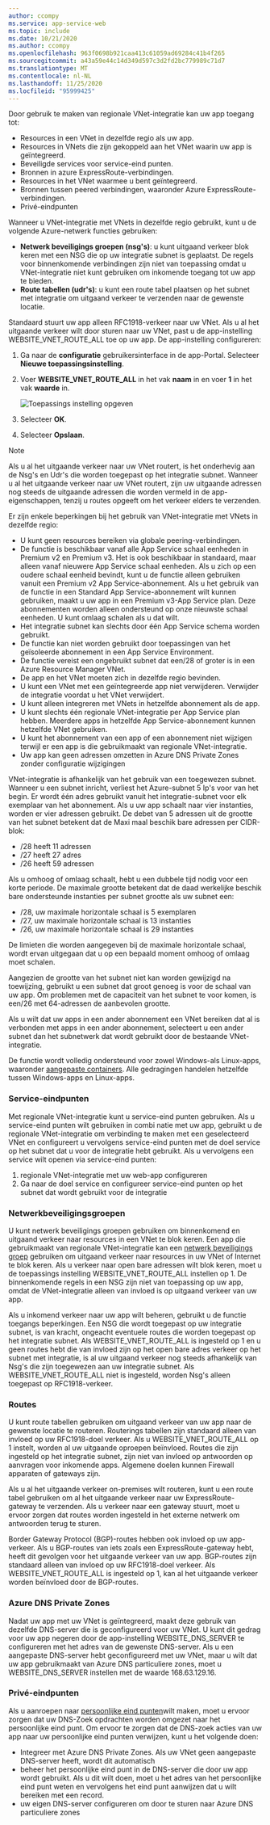 ```yaml
---
author: ccompy
ms.service: app-service-web
ms.topic: include
ms.date: 10/21/2020
ms.author: ccompy
ms.openlocfilehash: 963f0698b921caa413c61059ad69284c41b4f265
ms.sourcegitcommit: a43a59e44c14d349d597c3d2fd2bc779989c71d7
ms.translationtype: MT
ms.contentlocale: nl-NL
ms.lasthandoff: 11/25/2020
ms.locfileid: "95999425"
---
```

Door gebruik te maken van regionale VNet-integratie kan uw app toegang tot:

* Resources in een VNet in dezelfde regio als uw app.
* Resources in VNets die zijn gekoppeld aan het VNet waarin uw app is geïntegreerd.
* Beveiligde services voor service-eind punten.
* Bronnen in azure ExpressRoute-verbindingen.
* Resources in het VNet waarmee u bent geïntegreerd.
* Bronnen tussen peered verbindingen, waaronder Azure ExpressRoute-verbindingen.
* Privé-eindpunten 

Wanneer u VNet-integratie met VNets in dezelfde regio gebruikt, kunt u de volgende Azure-netwerk functies gebruiken:

* **Netwerk beveiligings groepen (nsg's)**: u kunt uitgaand verkeer blok keren met een NSG die op uw integratie subnet is geplaatst. De regels voor binnenkomende verbindingen zijn niet van toepassing omdat u VNet-integratie niet kunt gebruiken om inkomende toegang tot uw app te bieden.
* **Route tabellen (udr's)**: u kunt een route tabel plaatsen op het subnet met integratie om uitgaand verkeer te verzenden naar de gewenste locatie.

Standaard stuurt uw app alleen RFC1918-verkeer naar uw VNet. Als u al het uitgaande verkeer wilt door sturen naar uw VNet, past u de app-instelling WEBSITE_VNET_ROUTE_ALL toe op uw app. De app-instelling configureren:

1. Ga naar de **configuratie** gebruikersinterface in de app-Portal. Selecteer **Nieuwe toepassingsinstelling**.
1. Voer **WEBSITE_VNET_ROUTE_ALL** in het vak **naam** in en voer **1** in het vak **waarde** in.

   ![Toepassings instelling opgeven][4]

1. Selecteer **OK**.
1. Selecteer **Opslaan**.

> [!NOTE]
> Als u al het uitgaande verkeer naar uw VNet routert, is het onderhevig aan de Nsg's en Udr's die worden toegepast op het integratie subnet. Wanneer u al het uitgaande verkeer naar uw VNet routert, zijn uw uitgaande adressen nog steeds de uitgaande adressen die worden vermeld in de app-eigenschappen, tenzij u routes opgeeft om het verkeer elders te verzenden.

Er zijn enkele beperkingen bij het gebruik van VNet-integratie met VNets in dezelfde regio:

* U kunt geen resources bereiken via globale peering-verbindingen.
* De functie is beschikbaar vanaf alle App Service schaal eenheden in Premium v2 en Premium v3. Het is ook beschikbaar in standaard, maar alleen vanaf nieuwere App Service schaal eenheden. Als u zich op een oudere schaal eenheid bevindt, kunt u de functie alleen gebruiken vanuit een Premium v2 App Service-abonnement. Als u het gebruik van de functie in een Standard App Service-abonnement wilt kunnen gebruiken, maakt u uw app in een Premium v3-App Service plan. Deze abonnementen worden alleen ondersteund op onze nieuwste schaal eenheden. U kunt omlaag schalen als u dat wilt.  
* Het integratie subnet kan slechts door één App Service schema worden gebruikt.
* De functie kan niet worden gebruikt door toepassingen van het geïsoleerde abonnement in een App Service Environment.
* De functie vereist een ongebruikt subnet dat een/28 of groter is in een Azure Resource Manager VNet.
* De app en het VNet moeten zich in dezelfde regio bevinden.
* U kunt een VNet met een geïntegreerde app niet verwijderen. Verwijder de integratie voordat u het VNet verwijdert.
* U kunt alleen integreren met VNets in hetzelfde abonnement als de app.
* U kunt slechts één regionale VNet-integratie per App Service plan hebben. Meerdere apps in hetzelfde App Service-abonnement kunnen hetzelfde VNet gebruiken.
* U kunt het abonnement van een app of een abonnement niet wijzigen terwijl er een app is die gebruikmaakt van regionale VNet-integratie.
* Uw app kan geen adressen omzetten in Azure DNS Private Zones zonder configuratie wijzigingen

VNet-integratie is afhankelijk van het gebruik van een toegewezen subnet.  Wanneer u een subnet inricht, verliest het Azure-subnet 5 Ip's voor van het begin. Er wordt één adres gebruikt vanuit het integratie-subnet voor elk exemplaar van het abonnement. Als u uw app schaalt naar vier instanties, worden er vier adressen gebruikt. De debet van 5 adressen uit de grootte van het subnet betekent dat de Maxi maal beschik bare adressen per CIDR-blok:

- /28 heeft 11 adressen
- /27 heeft 27 adres
- /26 heeft 59 adressen

Als u omhoog of omlaag schaalt, hebt u een dubbele tijd nodig voor een korte periode. De maximale grootte betekent dat de daad werkelijke beschik bare ondersteunde instanties per subnet grootte als uw subnet een:

- /28, uw maximale horizontale schaal is 5 exemplaren
- /27, uw maximale horizontale schaal is 13 instanties
- /26, uw maximale horizontale schaal is 29 instanties

De limieten die worden aangegeven bij de maximale horizontale schaal, wordt ervan uitgegaan dat u op een bepaald moment omhoog of omlaag moet schalen. 

Aangezien de grootte van het subnet niet kan worden gewijzigd na toewijzing, gebruikt u een subnet dat groot genoeg is voor de schaal van uw app. Om problemen met de capaciteit van het subnet te voor komen, is een/26 met 64-adressen de aanbevolen grootte.  

Als u wilt dat uw apps in een ander abonnement een VNet bereiken dat al is verbonden met apps in een ander abonnement, selecteert u een ander subnet dan het subnetwerk dat wordt gebruikt door de bestaande VNet-integratie.

De functie wordt volledig ondersteund voor zowel Windows-als Linux-apps, waaronder [aangepaste containers](../articles/app-service/quickstart-custom-container.md). Alle gedragingen handelen hetzelfde tussen Windows-apps en Linux-apps.

### <a name="service-endpoints"></a>Service-eindpunten

Met regionale VNet-integratie kunt u service-eind punten gebruiken. Als u service-eind punten wilt gebruiken in combi natie met uw app, gebruikt u de regionale VNet-integratie om verbinding te maken met een geselecteerd VNet en configureert u vervolgens service-eind punten met de doel service op het subnet dat u voor de integratie hebt gebruikt. Als u vervolgens een service wilt openen via service-eind punten:

1. regionale VNet-integratie met uw web-app configureren
1. Ga naar de doel service en configureer service-eind punten op het subnet dat wordt gebruikt voor de integratie

### <a name="network-security-groups"></a>Netwerkbeveiligingsgroepen

U kunt netwerk beveiligings groepen gebruiken om binnenkomend en uitgaand verkeer naar resources in een VNet te blok keren. Een app die gebruikmaakt van regionale VNet-integratie kan een [netwerk beveiligings groep][VNETnsg] gebruiken om uitgaand verkeer naar resources in uw VNet of Internet te blok keren. Als u verkeer naar open bare adressen wilt blok keren, moet u de toepassings instelling WEBSITE_VNET_ROUTE_ALL instellen op 1. De binnenkomende regels in een NSG zijn niet van toepassing op uw app, omdat de VNet-integratie alleen van invloed is op uitgaand verkeer van uw app.

Als u inkomend verkeer naar uw app wilt beheren, gebruikt u de functie toegangs beperkingen. Een NSG die wordt toegepast op uw integratie subnet, is van kracht, ongeacht eventuele routes die worden toegepast op het integratie subnet. Als WEBSITE_VNET_ROUTE_ALL is ingesteld op 1 en u geen routes hebt die van invloed zijn op het open bare adres verkeer op het subnet met integratie, is al uw uitgaand verkeer nog steeds afhankelijk van Nsg's die zijn toegewezen aan uw integratie subnet. Als WEBSITE_VNET_ROUTE_ALL niet is ingesteld, worden Nsg's alleen toegepast op RFC1918-verkeer.

### <a name="routes"></a>Routes

U kunt route tabellen gebruiken om uitgaand verkeer van uw app naar de gewenste locatie te routeren. Routerings tabellen zijn standaard alleen van invloed op uw RFC1918-doel verkeer. Als u WEBSITE_VNET_ROUTE_ALL op 1 instelt, worden al uw uitgaande oproepen beïnvloed. Routes die zijn ingesteld op het integratie subnet, zijn niet van invloed op antwoorden op aanvragen voor inkomende apps. Algemene doelen kunnen Firewall apparaten of gateways zijn.

Als u al het uitgaande verkeer on-premises wilt routeren, kunt u een route tabel gebruiken om al het uitgaande verkeer naar uw ExpressRoute-gateway te verzenden. Als u verkeer naar een gateway stuurt, moet u ervoor zorgen dat routes worden ingesteld in het externe netwerk om antwoorden terug te sturen.

Border Gateway Protocol (BGP)-routes hebben ook invloed op uw app-verkeer. Als u BGP-routes van iets zoals een ExpressRoute-gateway hebt, heeft dit gevolgen voor het uitgaande verkeer van uw app. BGP-routes zijn standaard alleen van invloed op uw RFC1918-doel verkeer. Als WEBSITE_VNET_ROUTE_ALL is ingesteld op 1, kan al het uitgaande verkeer worden beïnvloed door de BGP-routes.

### <a name="azure-dns-private-zones"></a>Azure DNS Private Zones 

Nadat uw app met uw VNet is geïntegreerd, maakt deze gebruik van dezelfde DNS-server die is geconfigureerd voor uw VNet. U kunt dit gedrag voor uw app negeren door de app-instelling WEBSITE_DNS_SERVER te configureren met het adres van de gewenste DNS-server. Als u een aangepaste DNS-server hebt geconfigureerd met uw VNet, maar u wilt dat uw app gebruikmaakt van Azure DNS particuliere zones, moet u WEBSITE_DNS_SERVER instellen met de waarde 168.63.129.16. 

### <a name="private-endpoints"></a>Privé-eindpunten

Als u aanroepen naar [persoonlijke eind punten][privateendpoints]wilt maken, moet u ervoor zorgen dat uw DNS-Zoek opdrachten worden omgezet naar het persoonlijke eind punt. Om ervoor te zorgen dat de DNS-zoek acties van uw app naar uw persoonlijke eind punten verwijzen, kunt u het volgende doen:

* Integreer met Azure DNS Private Zones. Als uw VNet geen aangepaste DNS-server heeft, wordt dit automatisch
* beheer het persoonlijke eind punt in de DNS-server die door uw app wordt gebruikt. Als u dit wilt doen, moet u het adres van het persoonlijke eind punt weten en vervolgens het eind punt aanwijzen dat u wilt bereiken met een record.
* uw eigen DNS-server configureren om door te sturen naar Azure DNS particuliere zones

<!--Image references-->
[4]: ../includes/media/web-sites-integrate-with-vnet/vnetint-appsetting.png

<!--Links-->
[VNETnsg]: /azure/virtual-network/security-overview/
[privateendpoints]: ../articles/app-service/networking/private-endpoint.md